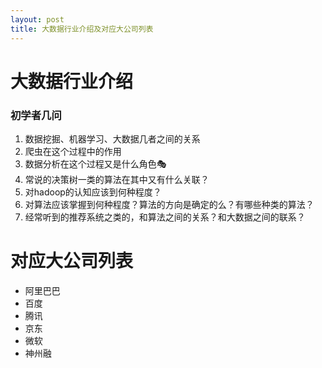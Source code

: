 ```yaml
---
layout: post
title: 大数据行业介绍及对应大公司列表
---
```


# 大数据行业介绍
### 初学者几问
1. 数据挖掘、机器学习、大数据几者之间的关系
2. 爬虫在这个过程中的作用
3. 数据分析在这个过程又是什么角色🎭
4. 常说的决策树一类的算法在其中又有什么关联？
5. 对hadoop的认知应该到何种程度？
6. 对算法应该掌握到何种程度？算法的方向是确定的么？有哪些种类的算法？
7. 经常听到的推荐系统之类的，和算法之间的关系？和大数据之间的联系？

# 对应大公司列表
* 阿里巴巴
* 百度
* 腾讯
* 京东
* 微软
* 神州融
